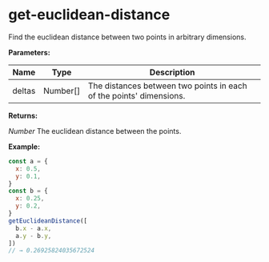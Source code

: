 # get-euclidean-distance

Find the euclidean distance between two points in arbitrary dimensions.

**Parameters:**

| Name | Type | Description |
| --- | --- | ---- |
| deltas | Number[] | The distances between two points in each of the points' dimensions. |

**Returns:**

_Number_ The euclidean distance between the points.

**Example:**

```js
const a = {
  x: 0.5,
  y: 0.1,
}
const b = {
  x: 0.25,
  y: 0.2,
}
getEuclideanDistance([
  b.x - a.x,
  a.y - b.y,
])
// → 0.26925824035672524
```
